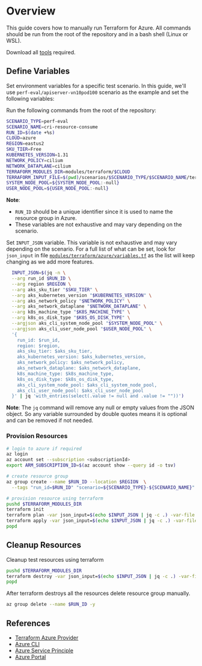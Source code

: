 # Overview

This guide covers how to manually run Terraform for Azure. All commands should be run from the root of the repository and in a bash shell (Linux or WSL).

Download all [tools](../setup/README.md/#tooling-and-setup) required.

## Define Variables

Set environment variables for a specific test scenario. In this guide, we'll use `perf-eval/apiserver-vn10pod100` scenario as the example and set the following variables:

Run the following commands from the root of the repository:

```bash
SCENARIO_TYPE=perf-eval
SCENARIO_NAME=cri-resource-consume
RUN_ID=$(date +%s)
CLOUD=azure
REGION=eastus2
SKU_TIER=Free
KUBERNETES_VERSION=1.31
NETWORK_POLICY=cilium
NETWORK_DATAPLANE=cilium
TERRAFORM_MODULES_DIR=modules/terraform/$CLOUD
TERRAFORM_INPUT_FILE=$(pwd)/scenarios/$SCENARIO_TYPE/$SCENARIO_NAME/terraform-inputs/${CLOUD}.tfvars
SYSTEM_NODE_POOL=${SYSTEM_NODE_POOL:-null}
USER_NODE_POOL=${USER_NODE_POOL:-null}
```

**Note**:

- `RUN_ID` should be a unique identifier since it is used to name the resource group in Azure.
- These variables are not exhaustive and may vary depending on the scenario.

Set `INPUT_JSON` variable. This variable is not exhaustive and may vary depending on the scenario. For a full list of what can be set, look for `json_input` in file [`modules/terraform/azure/variables.tf`](../../../modules/terraform/azure/variables.tf) as the list will keep changing as we add more features.

```bash
  INPUT_JSON=$(jq -n \
  --arg run_id $RUN_ID \
  --arg region $REGION \
  --arg aks_sku_tier "$SKU_TIER" \
  --arg aks_kubernetes_version "$KUBERNETES_VERSION" \
  --arg aks_network_policy "$NETWORK_POLICY" \
  --arg aks_network_dataplane "$NETWORK_DATAPLANE" \
  --arg k8s_machine_type "$K8S_MACHINE_TYPE" \
  --arg k8s_os_disk_type "$K8S_OS_DISK_TYPE" \
  --argjson aks_cli_system_node_pool "$SYSTEM_NODE_POOL" \
  --argjson aks_cli_user_node_pool "$USER_NODE_POOL" \
  '{
    run_id: $run_id,
    region: $region,
    aks_sku_tier: $aks_sku_tier,
    aks_kubernetes_version: $aks_kubernetes_version,
    aks_network_policy: $aks_network_policy,
    aks_network_dataplane: $aks_network_dataplane,
    k8s_machine_type: $k8s_machine_type,
    k8s_os_disk_type: $k8s_os_disk_type,
    aks_cli_system_node_pool: $aks_cli_system_node_pool,
    aks_cli_user_node_pool: $aks_cli_user_node_pool
  }' | jq 'with_entries(select(.value != null and .value != ""))')
```

**Note**: The `jq` command will remove any null or empty values from the JSON object. So any variable surrounded by double quotes means it is optional and can be removed if not needed.

### Provision Resources

```bash
# login to azure if required
az login
az account set --subscription <subscriptionId>
export ARM_SUBSCRIPTION_ID=$(az account show --query id -o tsv)

# create resource group
az group create --name $RUN_ID --location $REGION  \
  --tags "run_id=$RUN_ID" "scenario=${SCENARIO_TYPE}-${SCENARIO_NAME}" \ "owner=aks" "creation_date=$(date -u +'%Y-%m-%dT%H:%M:%SZ')" \ "deletion_due_time=$(date -u -d '+2 hour' +'%Y-%m-%dT%H:%M:%SZ')"

# provision resource using terraform
pushd $TERRAFORM_MODULES_DIR
terraform init
terraform plan -var json_input=$(echo $INPUT_JSON | jq -c .) -var-file $TERRAFORM_INPUT_FILE
terraform apply -var json_input=$(echo $INPUT_JSON | jq -c .) -var-file $TERRAFORM_INPUT_FILE
popd
```

## Cleanup Resources

Cleanup test resources using terraform

```bash
pushd $TERRAFORM_MODULES_DIR
terraform destroy -var json_input=$(echo $INPUT_JSON | jq -c .) -var-file $TERRAFORM_INPUT_FILE
popd
```

After terraform destroys all the resources delete resource group manually.

```bash
az group delete --name $RUN_ID -y
```

## References

- [Terraform Azure Provider](https://registry.terraform.io/providers/hashicorp/azurerm/latest/docs)
- [Azure CLI](https://learn.microsoft.com/en-us/cli/azure/reference-index?view=azure-cli-latest)
- [Azure Service Principle](https://docs.microsoft.com/en-us/cli/azure/create-an-azure-service-principal-azure-cli?view=azure-cli-latest)
- [Azure Portal](https://portal.azure.com/)

